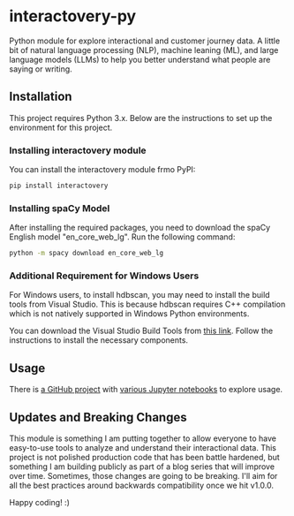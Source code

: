 # interactovery-py
Python module for explore interactional and customer journey data.  A little bit of natural language processing (NLP), 
machine leaning (ML), and large language models (LLMs) to help you better understand what people are saying or writing.

## Installation

This project requires Python 3.x. Below are the instructions to set up the environment for this project.

### Installing interactovery module

You can install the interactovery module frmo PyPI:

```bash
pip install interactovery
```

### Installing spaCy Model

After installing the required packages, you need to download the spaCy English model "en_core_web_lg". Run the following command:

```bash
python -m spacy download en_core_web_lg
```

### Additional Requirement for Windows Users
For Windows users, to install hdbscan, you may need to install the build tools from Visual Studio. This is because hdbscan requires C++ compilation which is not natively supported in Windows Python environments.

You can download the Visual Studio Build Tools from [this link](https://visualstudio.microsoft.com/downloads/). Follow the instructions to install the necessary components.


## Usage

There is [a GitHub project](https://github.com/sitinc/journey-discovery-getting-started) with [various Jupyter notebooks](https://github.com/sitinc/journey-discovery-getting-started/blob/main/notes/) to explore usage.  


## Updates and Breaking Changes

This module is something I am putting together to allow everyone to have easy-to-use tools to analyze and understand their interactional data.  This project is not polished production code that has been battle hardened, but something I am building publicly as part of a blog series that will improve over time.  Sometimes, those changes are going to be breaking.  I'll aim for all the best practices around backwards compatibility once we hit v1.0.0.

Happy coding!  :)
